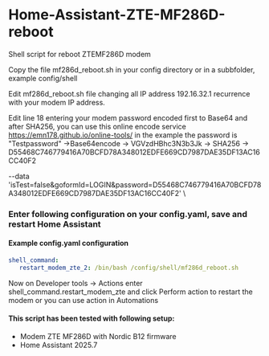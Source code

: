 # Home-Assistant-ZTE-MF286D-reboot
Shell script for reboot ZTEMF286D modem

Copy the file mf286d_reboot.sh in your config directory or in a subbfolder, example config/shell

Edit mf286d_reboot.sh file changing all IP address 192.16.32.1 recurrence with your modem IP address.

Edit line 18 entering your modem password encoded first to Base64 and after SHA256, you can use this online encode service https://emn178.github.io/online-tools/
in the example the password is "Testpassword" ->Base64encode -> VGVzdHBhc3N3b3Jk -> SHA256 -> D55468C746779416A70BCFD78A348012EDFE669CD7987DAE35DF13AC16CC40F2

 --data 'isTest=false&goformId=LOGIN&password=D55468C746779416A70BCFD78A348012EDFE669CD7987DAE35DF13AC16CC40F2' \



### Enter following configuration on your config.yaml, save and restart Home Assistant
#### Example config.yaml configuration

```yaml
shell_command:
   restart_modem_zte_2: /bin/bash /config/shell/mf286d_reboot.sh
```

Now on Developer tools -> Actions enter shell_command.restart_modem_zte and click Perform action to restart the modem or you can use action in Automations

#### This script has been tested with following setup:
- Modem ZTE MF286D with Nordic B12 firmware
- Home Assistant 2025.7
